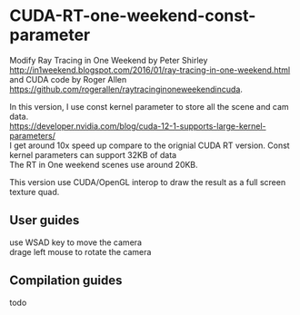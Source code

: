 # CUDA-RT-one-weekend-const-parameter
Modify Ray Tracing in One Weekend by Peter Shirley http://in1weekend.blogspot.com/2016/01/ray-tracing-in-one-weekend.html 
and CUDA code by Roger Allen https://github.com/rogerallen/raytracinginoneweekendincuda.  <br />

In this version, I use const kernel parameter to store all the scene and cam data.<br />
https://developer.nvidia.com/blog/cuda-12-1-supports-large-kernel-parameters/ <br />
I get around 10x speed up compare to the orignial CUDA RT version.  Const kernel parameters can support 32KB of data <br />
The RT in One weekend scenes use around 20KB. <br />

This version use CUDA/OpenGL interop to draw the result as a full screen texture quad.

## User guides
use WSAD key to move the camera <br />
drage left mouse to rotate the camera

## Compilation guides
todo
